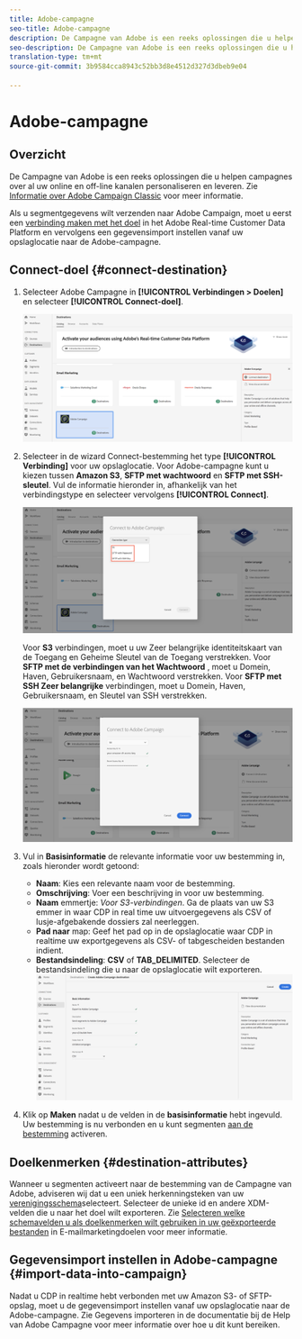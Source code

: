 ```yaml
---
title: Adobe-campagne
seo-title: Adobe-campagne
description: De Campagne van Adobe is een reeks oplossingen die u helpen campagnes over al uw online en off-line kanalen personaliseren en leveren.
seo-description: De Campagne van Adobe is een reeks oplossingen die u helpen campagnes over al uw online en off-line kanalen personaliseren en leveren.
translation-type: tm+mt
source-git-commit: 3b9584cca8943c52bb3d8e4512d327d3dbeb9e04

---
```



# Adobe-campagne

## Overzicht

De Campagne van Adobe is een reeks oplossingen die u helpen campagnes over al uw online en off-line kanalen personaliseren en leveren. Zie [Informatie over Adobe Campaign Classic](https://docs.adobe.com/content/help/en/campaign-classic/using/getting-started/starting-with-adobe-campaign/about-adobe-campaign-classic.html) voor meer informatie.

Als u segmentgegevens wilt verzenden naar Adobe Campaign, moet u eerst een [verbinding maken met het doel](#connect-destination) in het Adobe Real-time Customer Data Platform en vervolgens een gegevensimport [](#import-data-into-campaign) instellen vanaf uw opslaglocatie naar de Adobe-campagne.

## Connect-doel {#connect-destination}

1. Selecteer Adobe Campagne in **[!UICONTROL Verbindingen > Doelen]** en selecteer **[!UICONTROL Connect-doel]**.

   ![Verbinding maken met Adobe-campagne](/help/rtcdp/destinations/assets/connect-adobe-campaign.png)

1. Selecteer in de wizard Connect-bestemming het type **[!UICONTROL Verbinding]** voor uw opslaglocatie. Voor Adobe-campagne kunt u kiezen tussen **Amazon S3**, **SFTP met wachtwoord** en **SFTP met SSH-sleutel**. Vul de informatie hieronder in, afhankelijk van het verbindingstype en selecteer vervolgens **[!UICONTROL Connect]**.

   ![Wizard Campagne instellen](/help/rtcdp/destinations/assets/adobe-campaign-wizard.png)

   Voor **S3** verbindingen, moet u uw Zeer belangrijke identiteitskaart van de Toegang en Geheime Sleutel van de Toegang verstrekken.
Voor **SFTP met de verbindingen van het Wachtwoord** , moet u Domein, Haven, Gebruikersnaam, en Wachtwoord verstrekken.
Voor **SFTP met SSH Zeer belangrijke** verbindingen, moet u Domein, Haven, Gebruikersnaam, en Sleutel van SSH verstrekken.

   ![Campagnegegevens invullen](/help/rtcdp/destinations/assets/adobe-campaign-step2.png)

1. Vul in **Basisinformatie** de relevante informatie voor uw bestemming in, zoals hieronder wordt getoond:
   * **Naam**: Kies een relevante naam voor de bestemming.
   * **Omschrijving**: Voer een beschrijving in voor uw bestemming.
   * **Naam** emmertje: *Voor S3-verbindingen*. Ga de plaats van uw S3 emmer in waar CDP in real time uw uitvoergegevens als CSV of lusje-afgebakende dossiers zal neerleggen.
   * **Pad naar** map: Geef het pad op in de opslaglocatie waar CDP in realtime uw exportgegevens als CSV- of tabgescheiden bestanden indient.
   * **Bestandsindeling**: **CSV** of **TAB_DELIMITED**. Selecteer de bestandsindeling die u naar de opslaglocatie wilt exporteren.
   ![Basisinformatie over campagnes](/help/rtcdp/destinations/assets/adobe-campaign-basic-information.png)

1. Klik op **Maken** nadat u de velden in de **basisinformatie** hebt ingevuld. Uw bestemming is nu verbonden en u kunt segmenten [aan de bestemming](/help/rtcdp/destinations/activate-destinations.md) activeren.

## Doelkenmerken {#destination-attributes}

Wanneer u segmenten [](/help/rtcdp/destinations/activate-destinations.md) activeert naar de bestemming van de Campagne van Adobe, adviseren wij dat u een uniek herkenningsteken van uw [verenigingsschema](https://www.adobe.io/apis/experienceplatform/home/profile-identity-segmentation/profile-identity-segmentation-services.html#!api-specification/markdown/narrative/technical_overview/unified_profile_architectural_overview/unified_profile_architectural_overview.md)selecteert. Selecteer de unieke id en andere XDM-velden die u naar het doel wilt exporteren. Zie [Selecteren welke schemavelden u als doelkenmerken wilt gebruiken in uw geëxporteerde bestanden](/help/rtcdp/destinations/email-marketing-destinations.md#destination-attributes) in E-mailmarketingdoelen voor meer informatie.


## Gegevensimport instellen in Adobe-campagne {#import-data-into-campaign}

Nadat u CDP in realtime hebt verbonden met uw Amazon S3- of SFTP-opslag, moet u de gegevensimport instellen vanaf uw opslaglocatie naar de Adobe-campagne. Zie Gegevens [](https://docs.adobe.com/content/help/en/campaign-classic/using/automating-with-workflows/general-operation/importing-data.html) importeren in de documentatie bij de Help van Adobe Campagne voor meer informatie over hoe u dit kunt bereiken.
